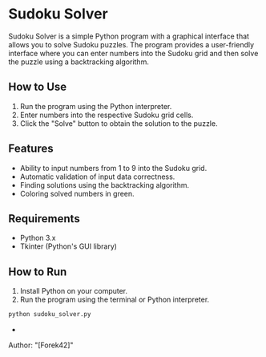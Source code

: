 # Sudoku Solver

Sudoku Solver is a simple Python program with a graphical interface that allows you to solve Sudoku puzzles. The program provides a user-friendly interface where you can enter numbers into the Sudoku grid and then solve the puzzle using a backtracking algorithm.

## How to Use

1. Run the program using the Python interpreter.
2. Enter numbers into the respective Sudoku grid cells.
3. Click the "Solve" button to obtain the solution to the puzzle.

## Features

- Ability to input numbers from 1 to 9 into the Sudoku grid.
- Automatic validation of input data correctness.
- Finding solutions using the backtracking algorithm.
- Coloring solved numbers in green.

## Requirements

- Python 3.x
- Tkinter (Python's GUI library)

## How to Run

1. Install Python on your computer.
2. Run the program using the terminal or Python interpreter.

```bash
python sudoku_solver.py
```
-
Author:
"[Forek42]" 
